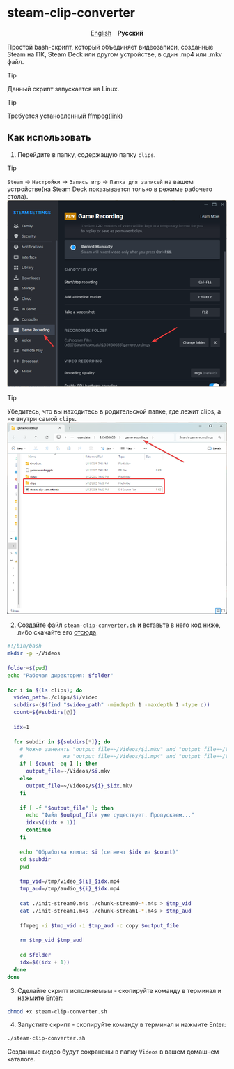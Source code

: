 # steam-clip-converter
<p align="center">
    <a href="/README.md">English</a>　<b>Русский</b>
</p>

Простой bash-скрипт, который объединяет видеозаписи, созданные Steam на ПК, Steam Deck или другом устройстве, в один .mp4 или .mkv файл.

> [!TIP]
> 
> Данный скрипт запускается на Linux.

> [!TIP]
> 
> Требуется установленный ffmpeg([link](https://ffmpeg.org/download.html))

## Как использовать
1. Перейдите в папку, содержащую папку ```clips```.
> [!TIP]
> 
> ```Steam``` -> ```Настройки``` -> ```Запись игр``` -> ```Папка для записей``` на вашем устройстве(на Steam Deck показывается только в режиме рабочего стола).
> ![recordings folder](./images/recordings_folder.png)

> [!TIP]
> 
> Убедитесь, что вы находитесь в родительской папке, где лежит clips, а не внутри самой ```clips```.
> ![start script folder](./images/start_script_folder.png)

2. Создайте файл  ```steam-clip-converter.sh``` и вставьте в него код ниже, либо скачайте его [отсюда](./steam-clip-converter.sh).
```bash
#!/bin/bash
mkdir -p ~/Videos

folder=$(pwd)
echo "Рабочая директория: $folder"

for i in $(ls clips); do
  video_path=./clips/$i/video
  subdirs=($(find "$video_path" -mindepth 1 -maxdepth 1 -type d))
  count=${#subdirs[@]}

  idx=1

  for subdir in ${subdirs[*]}; do
    # Можно заменить "output_file=~/Videos/$i.mkv" and "output_file=~/Videos/${i}_$idx.mkv"
    #             на "output_file=~/Videos/$i.mp4" and "output_file=~/Videos/${i}_$idx.mp4".
    if [ $count -eq 1 ]; then
      output_file=~/Videos/$i.mkv
    else
      output_file=~/Videos/${i}_$idx.mkv
    fi

    if [ -f "$output_file" ]; then
      echo "Файл $output_file уже существует. Пропускаем..."
      idx=$((idx + 1))
      continue
    fi

    echo "Обработка клипа: $i (сегмент $idx из $count)"
    cd $subdir
    pwd

    tmp_vid=/tmp/video_${i}_$idx.mp4
    tmp_aud=/tmp/audio_${i}_$idx.mp4

    cat ./init-stream0.m4s ./chunk-stream0-*.m4s > $tmp_vid
    cat ./init-stream1.m4s ./chunk-stream1-*.m4s > $tmp_aud

    ffmpeg -i $tmp_vid -i $tmp_aud -c copy $output_file

    rm $tmp_vid $tmp_aud

    cd $folder
    idx=$((idx + 1))
  done
done

```

3. Сделайте скрипт исполняемым - скопируйте команду в терминал и нажмите Enter:
```sh
chmod +x steam-clip-converter.sh
```

4. Запустите скрипт - скопируйте команду в терминал и нажмите Enter:
```sh
./steam-clip-converter.sh
```

Созданные видео будут сохранены в папку ```Videos``` в вашем домашнем каталоге.

